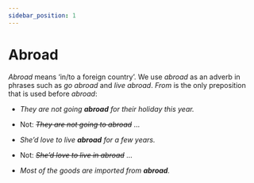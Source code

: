 ```yaml
---
sidebar_position: 1
---
```


# Abroad

*Abroad* means ‘in/to a foreign country’. We use *abroad* as an adverb in phrases such as *go abroad* and *live abroad*. *From* is the only preposition that is used before *abroad*:

- *They are not going **abroad** for their holiday this year.*
- Not: *~~They are not going to abroad~~* …

- *She’d love to live **abroad** for a few years.*
- Not: *~~She’d love to live in abroad~~* …

- *Most of the goods are imported from **abroad**.*
